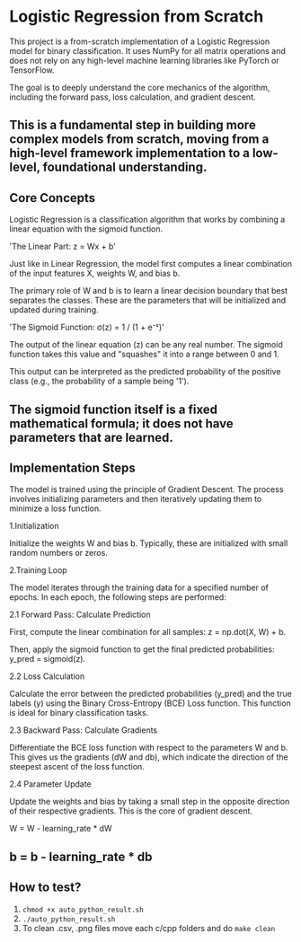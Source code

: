 # Logistic Regression from Scratch

This project is a from-scratch implementation of a Logistic Regression model for binary classification. It uses NumPy for all matrix operations and does not rely on any high-level machine learning libraries like PyTorch or TensorFlow.

The goal is to deeply understand the core mechanics of the algorithm, including the forward pass, loss calculation, and gradient descent.

This is a fundamental step in building more complex models from scratch, moving from a high-level framework implementation to a low-level, foundational understanding.
------------------------------------------------------------------------------------------------------------------------------------------------------------------
## Core Concepts
Logistic Regression is a classification algorithm that works by combining a linear equation with the sigmoid function.

'The Linear Part: z = Wx + b'

Just like in Linear Regression, the model first computes a linear combination of the input features X, weights W, and bias b.

The primary role of W and b is to learn a linear decision boundary that best separates the classes. These are the parameters that will be initialized and updated during training.

'The Sigmoid Function: σ(z) = 1 / (1 + e⁻ᶻ)'

The output of the linear equation (z) can be any real number. The sigmoid function takes this value and "squashes" it into a range between 0 and 1.

This output can be interpreted as the predicted probability of the positive class (e.g., the probability of a sample being '1').

The sigmoid function itself is a fixed mathematical formula; it does not have parameters that are learned.
------------------------------------------------------------------------------------------------------------------------------------------------------------------
## Implementation Steps
The model is trained using the principle of Gradient Descent. The process involves initializing parameters and then iteratively updating them to minimize a loss function.

1.Initialization

Initialize the weights W and bias b. Typically, these are initialized with small random numbers or zeros.

2.Training Loop

The model iterates through the training data for a specified number of epochs. In each epoch, the following steps are performed:

2.1 Forward Pass: Calculate Prediction

First, compute the linear combination for all samples: z = np.dot(X, W) + b.

Then, apply the sigmoid function to get the final predicted probabilities: y_pred = sigmoid(z).

2.2 Loss Calculation

Calculate the error between the predicted probabilities (y_pred) and the true labels (y) using the Binary Cross-Entropy (BCE) Loss function. This function is ideal for binary classification tasks.

2.3 Backward Pass: Calculate Gradients

Differentiate the BCE loss function with respect to the parameters W and b. This gives us the gradients (dW and db), which indicate the direction of the steepest ascent of the loss function.

2.4 Parameter Update

Update the weights and bias by taking a small step in the opposite direction of their respective gradients. This is the core of gradient descent.

W  =  W  -  learning_rate * dW

b  =  b  -  learning_rate * db
------------------------------------------------------------------------------------------------------------------------------------------------------------------
## How to test?
1. `chmod +x auto_python_result.sh`
2. `./auto_python_result.sh`
3. To clean .csv, .png files move each c/cpp folders and do `make clean`
